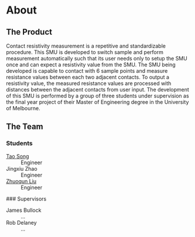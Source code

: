 # About
## The Product
Contact resistivity measurement is a repetitive and standardizable procedure.
This SMU is developed to switch sample and perform measurement automatically such that its user needs only to setup the SMU once and can expect a resistivity value from the SMU.
The SMU being developed is capable to contact with 6 sample points and measure resistance values between each two adjacent contacts.
To output a resistivity value, the measured resistance values are processed with distances between the adjacent contacts from user input.
The development of this SMU is performed by a group of three students under supervision as the final year project of their Master of Engineering degree in the University of Melbourne.
## The Team
### Students
  <dl>
  <dt><a href="https://www.linkedin.com/in/tao-collin-song-69b60b94/">Tao Song</a></dt>
  <dd>Engineer</dd>
  <dt>Jingxiu Zhao</dt>
  <dd>Engineer</dd>
  <dt><a href="https://www.linkedin.com/in/zhuoqun-nero-liu/">Zhuoqun Liu</a></dt>
  <dd>Engineer</dd>
  </dl>
### Supervisors
  <dl>
  <dt>James Bullock</dt>
  <dd>...</dd>
  <dt>Rob Delaney</dt>
  <dd>...</dd>
  </dl> 
